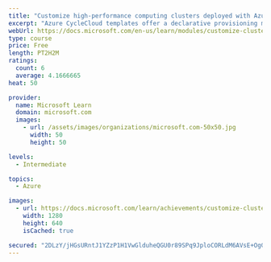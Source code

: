 ```yaml
---
title: "Customize high-performance computing clusters deployed with Azure CycleCloud"
excerpt: "Azure CycleCloud templates offer a declarative provisioning model that helps you minimize administrative overhead associated with deploying and maintaining custom HPC environments in Azure."
webUrl: https://docs.microsoft.com/en-us/learn/modules/customize-clusters-azure-cyclecloud/
type: course
price: Free
length: PT2H2M
ratings:
  count: 6
  average: 4.1666665
heat: 50

provider:
  name: Microsoft Learn
  domain: microsoft.com
  images:
    - url: /assets/images/organizations/microsoft.com-50x50.jpg
      width: 50
      height: 50

levels:
  - Intermediate

topics:
  - Azure

images:
  - url: https://docs.microsoft.com/learn/achievements/customize-clusters-azure-cyclecloud-social.png
    width: 1280
    height: 640
    isCached: true

secured: "2DLzY/jHGsURntJ1YZzP1H1VwGlduheQGU0r89SPq9JploCORLdM6AVsE+OgGy91JmTifonjn3TIfhg/xZw5zZZEMW0ygt+5VZloxFvCdxZkK9yDBCoCp9fCbtuRe4ymqu5BvlUfc6wwrZ6ZCgFqO1WUpsWY0ZPtYr5cazm05RHhPGwo3HLQ1H7o3u6jmC//VIAmIeu50YJrjNcGXM8X9zOeyqMl483sn5KpNuwjsmxkHaEZX3v4sLR1d5HcPlYJn5yGXMDdrrapKkgZL/+59kjSRBsHxquBc9wEBV3Gmhb6+cz5LLQIi8ANymDzI06UVQfp1KqC95/gqXsjPwfqzqdbn5UeAyOIaQfamGIiGkS8zKqifbS+JbiaHqaiCyr/G8wuxK9NLR5nfz5GKK/eHcY2eoY3QPkp9yGM8wrk5VQ=;/CP8dHA6gxm8PV7hkKpOaw=="
---
```


